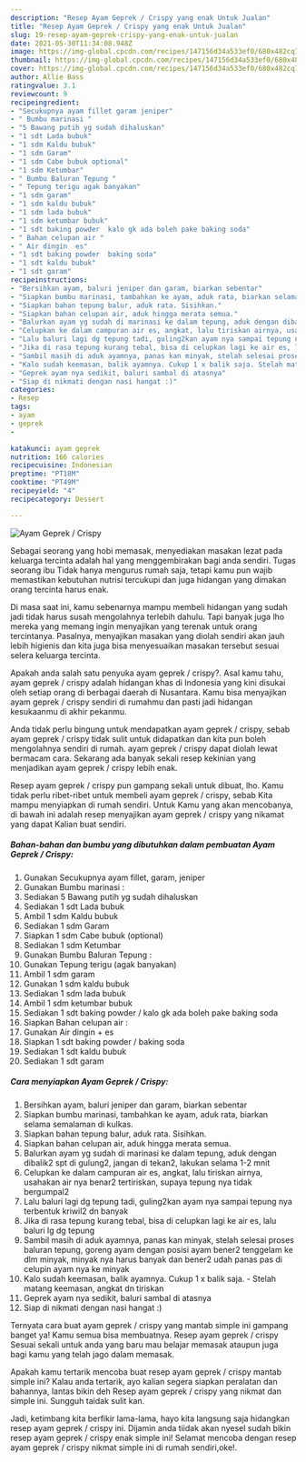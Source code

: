 ```yaml
---
description: "Resep Ayam Geprek / Crispy yang enak Untuk Jualan"
title: "Resep Ayam Geprek / Crispy yang enak Untuk Jualan"
slug: 19-resep-ayam-geprek-crispy-yang-enak-untuk-jualan
date: 2021-05-30T11:34:08.948Z
image: https://img-global.cpcdn.com/recipes/147156d34a533ef0/680x482cq70/ayam-geprek-crispy-foto-resep-utama.jpg
thumbnail: https://img-global.cpcdn.com/recipes/147156d34a533ef0/680x482cq70/ayam-geprek-crispy-foto-resep-utama.jpg
cover: https://img-global.cpcdn.com/recipes/147156d34a533ef0/680x482cq70/ayam-geprek-crispy-foto-resep-utama.jpg
author: Allie Bass
ratingvalue: 3.1
reviewcount: 9
recipeingredient:
- "Secukupnya ayam fillet garam jeniper"
- " Bumbu marinasi "
- "5 Bawang putih yg sudah dihaluskan"
- "1 sdt Lada bubuk"
- "1 sdm Kaldu bubuk"
- "1 sdm Garam"
- "1 sdm Cabe bubuk optional"
- "1 sdm Ketumbar"
- " Bumbu Baluran Tepung "
- " Tepung terigu agak banyakan"
- "1 sdm garam"
- "1 sdm kaldu bubuk"
- "1 sdm lada bubuk"
- "1 sdm ketumbar bubuk"
- "1 sdt baking powder  kalo gk ada boleh pake baking soda"
- " Bahan celupan air "
- " Air dingin  es"
- "1 sdt baking powder  baking soda"
- "1 sdt kaldu bubuk"
- "1 sdt garam"
recipeinstructions:
- "Bersihkan ayam, baluri jeniper dan garam, biarkan sebentar"
- "Siapkan bumbu marinasi, tambahkan ke ayam, aduk rata, biarkan selama semalaman di kulkas."
- "Siapkan bahan tepung balur, aduk rata. Sisihkan."
- "Siapkan bahan celupan air, aduk hingga merata semua."
- "Balurkan ayam yg sudah di marinasi ke dalam tepung, aduk dengan dibalik2 spt di gulung2, jangan di tekan2, lakukan selama 1-2 mnit"
- "Celupkan ke dalam campuran air es, angkat, lalu tiriskan airnya, usahakan air nya benar2 tertiriskan, supaya tepung nya tidak bergumpal2"
- "Lalu baluri lagi dg tepung tadi, guling2kan ayam nya sampai tepung nya terbentuk kriwil2 dn banyak"
- "Jika di rasa tepung kurang tebal, bisa di celupkan lagi ke air es, lalu baluri lg dg tepung"
- "Sambil masih di aduk ayamnya, panas kan minyak, stelah selesai proses baluran tepung, goreng ayam dengan posisi ayam bener2 tenggelam ke dlm minyak, minyak nya harus banyak dan bener2 udah panas pas di celupin ayam nya ke minyak"
- "Kalo sudah keemasan, balik ayamnya. Cukup 1 x balik saja. Stelah matang keemasan, angkat dn tiriskan"
- "Geprek ayam nya sedikit, baluri sambal di atasnya"
- "Siap di nikmati dengan nasi hangat :)"
categories:
- Resep
tags:
- ayam
- geprek
- 

katakunci: ayam geprek  
nutrition: 166 calories
recipecuisine: Indonesian
preptime: "PT18M"
cooktime: "PT49M"
recipeyield: "4"
recipecategory: Dessert

---
```



![Ayam Geprek / Crispy](https://img-global.cpcdn.com/recipes/147156d34a533ef0/680x482cq70/ayam-geprek-crispy-foto-resep-utama.jpg)

Sebagai seorang yang hobi memasak, menyediakan masakan lezat pada keluarga tercinta adalah hal yang menggembirakan bagi anda sendiri. Tugas seorang ibu Tidak hanya mengurus rumah saja, tetapi kamu pun wajib memastikan kebutuhan nutrisi tercukupi dan juga hidangan yang dimakan orang tercinta harus enak.

Di masa  saat ini, kamu sebenarnya mampu membeli hidangan yang sudah jadi tidak harus susah mengolahnya terlebih dahulu. Tapi banyak juga lho mereka yang memang ingin menyajikan yang terenak untuk orang tercintanya. Pasalnya, menyajikan masakan yang diolah sendiri akan jauh lebih higienis dan kita juga bisa menyesuaikan masakan tersebut sesuai selera keluarga tercinta. 



Apakah anda salah satu penyuka ayam geprek / crispy?. Asal kamu tahu, ayam geprek / crispy adalah hidangan khas di Indonesia yang kini disukai oleh setiap orang di berbagai daerah di Nusantara. Kamu bisa menyajikan ayam geprek / crispy sendiri di rumahmu dan pasti jadi hidangan kesukaanmu di akhir pekanmu.

Anda tidak perlu bingung untuk mendapatkan ayam geprek / crispy, sebab ayam geprek / crispy tidak sulit untuk didapatkan dan kita pun boleh mengolahnya sendiri di rumah. ayam geprek / crispy dapat diolah lewat bermacam cara. Sekarang ada banyak sekali resep kekinian yang menjadikan ayam geprek / crispy lebih enak.

Resep ayam geprek / crispy pun gampang sekali untuk dibuat, lho. Kamu tidak perlu ribet-ribet untuk membeli ayam geprek / crispy, sebab Kita mampu menyiapkan di rumah sendiri. Untuk Kamu yang akan mencobanya, di bawah ini adalah resep menyajikan ayam geprek / crispy yang nikamat yang dapat Kalian buat sendiri.

<!--inarticleads1-->

##### Bahan-bahan dan bumbu yang dibutuhkan dalam pembuatan Ayam Geprek / Crispy:

1. Gunakan Secukupnya ayam fillet, garam, jeniper
1. Gunakan  Bumbu marinasi :
1. Sediakan 5 Bawang putih yg sudah dihaluskan
1. Sediakan 1 sdt Lada bubuk
1. Ambil 1 sdm Kaldu bubuk
1. Sediakan 1 sdm Garam
1. Siapkan 1 sdm Cabe bubuk (optional)
1. Sediakan 1 sdm Ketumbar
1. Gunakan  Bumbu Baluran Tepung :
1. Gunakan  Tepung terigu (agak banyakan)
1. Ambil 1 sdm garam
1. Gunakan 1 sdm kaldu bubuk
1. Sediakan 1 sdm lada bubuk
1. Ambil 1 sdm ketumbar bubuk
1. Sediakan 1 sdt baking powder / kalo gk ada boleh pake baking soda
1. Siapkan  Bahan celupan air :
1. Gunakan  Air dingin + es
1. Siapkan 1 sdt baking powder / baking soda
1. Sediakan 1 sdt kaldu bubuk
1. Sediakan 1 sdt garam




<!--inarticleads2-->

##### Cara menyiapkan Ayam Geprek / Crispy:

1. Bersihkan ayam, baluri jeniper dan garam, biarkan sebentar
1. Siapkan bumbu marinasi, tambahkan ke ayam, aduk rata, biarkan selama semalaman di kulkas.
1. Siapkan bahan tepung balur, aduk rata. Sisihkan.
1. Siapkan bahan celupan air, aduk hingga merata semua.
1. Balurkan ayam yg sudah di marinasi ke dalam tepung, aduk dengan dibalik2 spt di gulung2, jangan di tekan2, lakukan selama 1-2 mnit
1. Celupkan ke dalam campuran air es, angkat, lalu tiriskan airnya, usahakan air nya benar2 tertiriskan, supaya tepung nya tidak bergumpal2
1. Lalu baluri lagi dg tepung tadi, guling2kan ayam nya sampai tepung nya terbentuk kriwil2 dn banyak
1. Jika di rasa tepung kurang tebal, bisa di celupkan lagi ke air es, lalu baluri lg dg tepung
1. Sambil masih di aduk ayamnya, panas kan minyak, stelah selesai proses baluran tepung, goreng ayam dengan posisi ayam bener2 tenggelam ke dlm minyak, minyak nya harus banyak dan bener2 udah panas pas di celupin ayam nya ke minyak
1. Kalo sudah keemasan, balik ayamnya. Cukup 1 x balik saja. - Stelah matang keemasan, angkat dn tiriskan
1. Geprek ayam nya sedikit, baluri sambal di atasnya
1. Siap di nikmati dengan nasi hangat :)




Ternyata cara buat ayam geprek / crispy yang mantab simple ini gampang banget ya! Kamu semua bisa membuatnya. Resep ayam geprek / crispy Sesuai sekali untuk anda yang baru mau belajar memasak ataupun juga bagi kamu yang telah jago dalam memasak.

Apakah kamu tertarik mencoba buat resep ayam geprek / crispy mantab simple ini? Kalau anda tertarik, ayo kalian segera siapkan peralatan dan bahannya, lantas bikin deh Resep ayam geprek / crispy yang nikmat dan simple ini. Sungguh taidak sulit kan. 

Jadi, ketimbang kita berfikir lama-lama, hayo kita langsung saja hidangkan resep ayam geprek / crispy ini. Dijamin anda tiidak akan nyesel sudah bikin resep ayam geprek / crispy enak simple ini! Selamat mencoba dengan resep ayam geprek / crispy nikmat simple ini di rumah sendiri,oke!.

